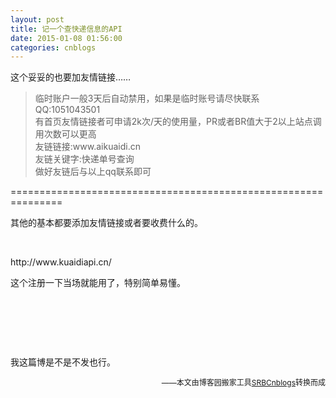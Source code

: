 ```yaml
---
layout: post
title: 记一个查快递信息的API
date: 2015-01-08 01:56:00
categories: cnblogs
---
```


<p>这个妥妥的也要加友情链接&hellip;&hellip;</p>
<blockquote>
<p>临时账户一般3天后自动禁用，如果是临时账号请尽快联系QQ:1051043501&nbsp;<br />有首页友情链接者可申请2k次/天的使用量，PR或者BR值大于2以上站点调用次数可以更高<br />友链链接:www.aikuaidi.cn&nbsp;<br />友链关键字:快递单号查询<br />做好友链后与以上qq联系即可</p>
</blockquote>
<p>===============================================================</p>
<p>其他的基本都要添加友情链接或者要收费什么的。</p>
<p>&nbsp;</p>
<p>http://www.kuaidiapi.cn/</p>
<p>这个注册一下当场就能用了，特别简单易懂。</p>
<p>&nbsp;</p>
<p>&nbsp;</p>
<p>&nbsp;</p>
<p>我这篇博是不是不发也行。</p>

<p align=right><span style="font-size: 12px">——本文由博客园搬家工具<a href="https://github.com/mlxy/SRBCnblogs">SRBCnblogs</a>转换而成</span></p>